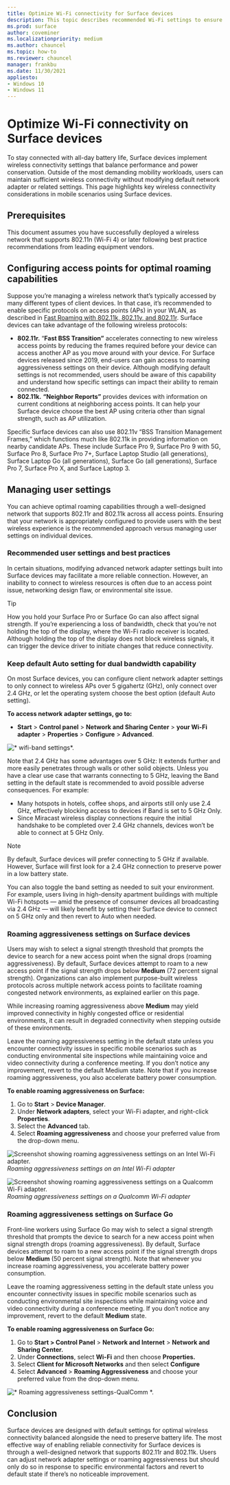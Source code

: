 ```yaml
---
title: Optimize Wi-Fi connectivity for Surface devices
description: This topic describes recommended Wi-Fi settings to ensure Surface devices stay connected in congested network environments and mobile scenarios.
ms.prod: surface
author: coveminer
ms.localizationpriority: medium
ms.author: chauncel
ms.topic: how-to
ms.reviewer: chauncel
manager: frankbu
ms.date: 11/30/2021
appliesto:
- Windows 10
- Windows 11
---
```

# Optimize Wi-Fi connectivity on Surface devices

To stay connected with all-day battery life, Surface devices implement wireless connectivity settings that balance performance and power conservation. Outside of the most demanding mobility workloads, users can maintain sufficient wireless connectivity without modifying default network adapter or related settings. This page highlights key wireless connectivity considerations in mobile scenarios using Surface devices.

## Prerequisites

This document assumes you have successfully deployed a wireless network that supports 802.11n (Wi-Fi 4) or later following best practice recommendations from leading equipment vendors.

## Configuring access points for optimal roaming capabilities

Suppose you’re managing a wireless network that’s typically accessed by many different types of client devices. In that case, it’s recommended to enable specific protocols on access points (APs) in your WLAN, as described in [Fast Roaming with 802.11k, 802.11v, and 802.11r](/windows-hardware/drivers/network/fast-roaming-with-802-11k--802-11v--and-802-11r). Surface devices can take advantage of the following wireless protocols:

- **802.11r.** “**Fast BSS Transition”** accelerates connecting to new wireless access points by reducing the frames required before your device can access another AP as you move around with your device. For Surface devices released since 2019, end-users can gain access to roaming aggressiveness settings on their device. Although modifying default settings is not recommended, users should be aware of this capability and understand how specific settings can impact their ability to remain connected.
- **802.11k.** **“Neighbor Reports”** provides devices with information on current conditions at neighboring access points. It can help your Surface device choose the best AP using criteria other than signal strength, such as AP utilization.

Specific Surface devices can also use 802.11v “BSS Transition Management Frames,” which functions much like 802.11k in providing information on nearby candidate APs. These include Surface Pro 9, Surface Pro 9 with 5G, Surface Pro 8, Surface Pro 7+, Surface Laptop Studio (all generations), Surface Laptop Go (all generations), Surface Go (all generations), Surface Pro 7, Surface Pro X, and Surface Laptop 3.

## Managing user settings

You can achieve optimal roaming capabilities through a well-designed network that supports  802.11r and 802.11k across all access points. Ensuring that your network is appropriately configured to provide users with the best wireless experience is the recommended approach versus managing user settings on individual devices.

### Recommended user settings and best practices

In certain situations, modifying advanced network adapter settings built into Surface devices may facilitate a more reliable connection. However, an inability to connect to wireless resources is often due to an access point issue, networking design flaw, or environmental site issue.

> [!TIP]
> How you hold your Surface Pro or Surface Go can also affect signal strength. If you’re experiencing a loss of bandwidth, check that you’re not holding the top of the display, where the Wi-Fi radio receiver is located. Although holding the top of the display does not block wireless signals, it can trigger the device driver to initiate changes that reduce connectivity.

### Keep default Auto setting for dual bandwidth capability

On most Surface devices, you can configure client network adapter settings to only connect to wireless APs over 5 gigahertz (GHz), only connect over 2.4 GHz, or let the operating system choose the best option (default Auto setting).

**To access network adapter settings, go to:**

- **Start** > **Control panel** > **Network and Sharing Center** > **your Wi-Fi adapter** > **Properties** > **Configure** > **Advanced**.

![* wifi-band settings*.](images/wifi-band.png) <br>

 Note that 2.4 GHz has some advantages over 5 GHz: It extends further and more easily penetrates through walls or other solid objects. Unless you have a clear use case that warrants connecting to 5 GHz, leaving the Band setting in the default state is recommended to avoid possible adverse consequences. For example:

- Many hotspots in hotels, coffee shops, and airports still only use 2.4 GHz, effectively blocking access to devices if Band is set to 5 GHz Only.
- Since Miracast wireless display connections require the initial handshake to be completed over 2.4 GHz channels, devices won’t be able to connect at 5 GHz Only.

> [!NOTE]
> By default, Surface devices will prefer connecting to 5 GHz if available. However, Surface will first look for a 2.4 GHz connection to preserve power in a low battery state.

You can also toggle the band setting as needed to suit your environment. For example, users living in high-density apartment buildings with multiple Wi-Fi hotspots  —  amid the presence of consumer devices all broadcasting via 2.4 GHz  —  will likely benefit by setting their Surface device to connect on 5 GHz only and then revert to Auto when needed.

### Roaming aggressiveness settings on Surface devices 

Users may wish to select a signal strength threshold that prompts the device to search for a new access point when the signal drops (roaming aggressiveness). By default, Surface devices attempt to roam to a new access point if the signal strength drops below **Medium** (72 percent signal strength). Organizations can also implement purpose-built wireless protocols across multiple network access points to facilitate roaming congested network environments, as explained earlier on this page.

While increasing roaming aggressiveness above **Medium** may yield improved connectivity in highly congested office or residential environments, it can result in degraded connectivity when stepping outside of these environments.

Leave the roaming aggressiveness setting in the default state unless you encounter connectivity issues in specific mobile scenarios such as conducting environmental site inspections while maintaining voice and video connectivity during a conference meeting. If you don’t notice any improvement, revert to the default Medium state. Note that if you increase roaming aggressiveness, you also accelerate battery power consumption.

**To enable roaming aggressiveness on Surface:**

1. Go to **Start** > **Device Manager**.
2. Under **Network adapters**, select your Wi-Fi adapter, and right-click **Properties**.
3. Select the **Advanced** tab.
4. Select **Roaming aggressiveness** and choose your preferred value from the drop-down menu.

![Screenshot showing roaming aggressiveness settings on an Intel Wi-Fi adapter.](images/wifi-roaming-int.png) <br>
*Roaming aggressiveness settings on an Intel Wi-Fi adapter*<br>

![Screenshot showing roaming aggressiveness settings on a Qualcomm Wi-Fi adapter.](images/wifi-roaming-qua.png)<br>
*Roaming aggressiveness settings on a Qualcomm Wi-Fi adapter*<br>

### Roaming aggressiveness settings on Surface Go

Front-line workers using Surface Go may wish to select a signal strength threshold that prompts the device to search for a new access point when signal strength drops (roaming aggressiveness). By default, Surface devices attempt to roam to a new access point if the signal strength drops below **Medium** (50 percent signal strength). Note that whenever you increase roaming aggressiveness, you accelerate battery power consumption.

Leave the roaming aggressiveness setting in the default state unless you encounter connectivity issues in specific mobile scenarios such as conducting environmental site inspections while maintaining voice and video connectivity during a conference meeting. If you don’t notice any improvement, revert to the default **Medium** state.

**To enable roaming aggressiveness on Surface Go:**

1. Go to **Start > Control Panel** > **Network and Internet** > **Network and Sharing Center.**
2. Under **Connections**, select **Wi-Fi** and then choose **Properties.**
3. Select **Client for Microsoft Networks** and then select **Configure**
4. Select **Advanced** > **Roaming Aggressiveness** and choose your preferred value from the drop-down menu.

![* Roaming aggressiveness settings-QualComm *.](images/wifi-roaming.png) <br>

## Conclusion

Surface devices are designed with default settings for optimal wireless connectivity balanced alongside the need to preserve battery life. The most effective way of enabling reliable connectivity for Surface devices is through a well-designed network that supports 802.11r and 802.11k. Users can adjust network adapter settings or roaming aggressiveness but should only do so in response to specific environmental factors and revert to default state if there’s no noticeable improvement.
